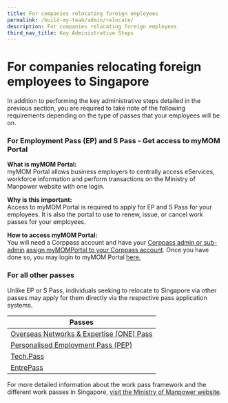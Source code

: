 ```yaml
---
title: For companies relocating foreign employees
permalink: /build-my-team/admin/relocate/
description: For companies relocating foreign employees
third_nav_title: Key Administrative Steps
---
```

# For companies relocating foreign employees to Singapore

In addition to performing the key administrative steps detailed in the previous section, you are required to take note of the following requirements depending on the type of passes that your employees will be on.

### For Employment Pass (EP) and S Pass - Get access to myMOM Portal

**What is myMOM Portal:** <br>myMOM Portal allows business employers to centrally access eServices, workforce information and perform transactions on the Ministry of Manpower website with one login.

**Why is this important:** <br>Access to myMOM Portal is required to apply for EP and S Pass for your employees. It is also the portal to use to renew, issue, or cancel work passes for your employees.

**How to access myMOM Portal:**<br> You will need a Corppass account and have your [Corppass admin or sub-admin](https://www.corppass.gov.sg/corppass/common/userguides) [assign myMOMPortal to your Corppass account](https://www.mom.gov.sg/eservices/services/mymom-portal#what-do-i-need-before-i-can-use-mymom-portal). Once you have done so, you may login to myMOM Portal [here.](https://www.mom.gov.sg/eservices/services/mymom-portal)

### For all other passes 

Unlike EP or S Pass, individuals seeking to relocate to Singapore via other passes may apply for them directly via the respective pass application systems.

| Passes | 
| -------- |
| [Overseas Networks &amp; Expertise (ONE) Pass](https://service2.mom.gov.sg/workpass/op/new/application)     |
| [Personalised Employment Pass (PEP)](https://www.mom.gov.sg/passes-and-permits/personalised-employment-pass/apply-for-a-pass#submit-an-application)     |
| [Tech.Pass](https://www.edb.gov.sg/en/how-we-help/incentives-and-schemes/tech-pass.html)     |
| [EntrePass](https://www.mom.gov.sg/passes-and-permits/entrepass/apply-for-a-pass#submit-an-application)   |



For more detailed information about the work pass framework and the different work passes in Singapore, [visit the Ministry of Manpower website](https://www.mom.gov.sg/passes-and-permits).